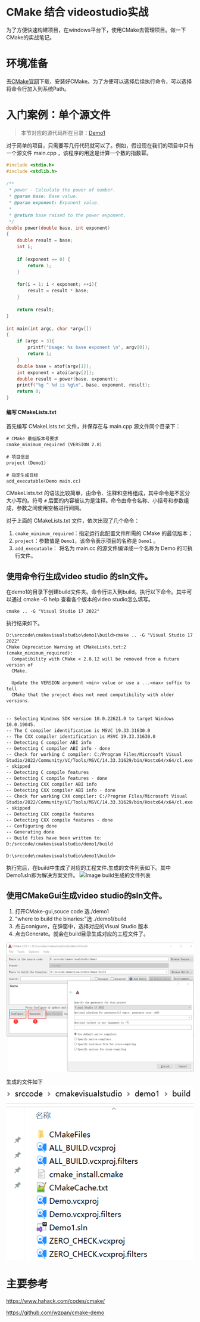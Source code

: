 
# CMake 结合 videostudio实战

为了方便快速构建项目，在windows平台下，使用CMake去管理项目。做一下CMake的实战笔记。

# 环境准备
去[CMake官网](https://hahack.com/codes/cmake)下载，安装好CMake。为了方便可以选择后续执行命令，可以选择将命令行加入到系统Path。

# 入门案例：单个源文件

> 本节对应的源代码所在目录：[Demo1](./Demo1)

对于简单的项目，只需要写几行代码就可以了。例如，假设现在我们的项目中只有一个源文件 main.cpp ，该程序的用途是计算一个数的指数幂。

``` C++
#include <stdio.h>
#include <stdlib.h>

/**
 * power - Calculate the power of number.
 * @param base: Base value.
 * @param exponent: Exponent value.
 *
 * @return base raised to the power exponent.
 */
double power(double base, int exponent)
{
    double result = base;
    int i;
    
    if (exponent == 0) {
        return 1;
    }
    
    for(i = 1; i < exponent; ++i){
        result = result * base;
    }

    return result;
}

int main(int argc, char *argv[])
{
    if (argc < 3){
        printf("Usage: %s base exponent \n", argv[0]);
        return 1;
    }
    double base = atof(argv[1]);
    int exponent = atoi(argv[2]);
    double result = power(base, exponent);
    printf("%g ^ %d is %g\n", base, exponent, result);
    return 0;
}
```

#### 编写 CMakeLists.txt ####

首先编写 CMakeLists.txt 文件，并保存在与 main.cpp 源文件同个目录下：

``` plain
# CMake 最低版本号要求
cmake_minimum_required (VERSION 2.8)

# 项目信息
project (Demo1)

# 指定生成目标
add_executable(Demo main.cc)
```

CMakeLists.txt 的语法比较简单，由命令、注释和空格组成，其中命令是不区分大小写的。符号 `#` 后面的内容被认为是注释。命令由命令名称、小括号和参数组成，参数之间使用空格进行间隔。

对于上面的 CMakeLists.txt 文件，依次出现了几个命令：

1. `cmake_minimum_required`：指定运行此配置文件所需的 CMake 的最低版本；
2. `project`：参数值是 `Demo1`，该命令表示项目的名称是 `Demo1` 。
3. `add_executable`： 将名为 main.cc 的源文件编译成一个名称为 Demo 的可执行文件。

## 使用命令行生成video studio 的sln文件。
在demo1的目录下创建build文件夹。命令行进入到build。执行以下命令。其中可以通过 cmake -G help 查看各个版本的video studio怎么填写。
```
cmake .. -G "Visual Studio 17 2022"
```
执行结果如下。
```
D:\srccode\cmakevisualstudio\demo1\build>cmake .. -G "Visual Studio 17 2022"
CMake Deprecation Warning at CMakeLists.txt:2 (cmake_minimum_required):
  Compatibility with CMake < 2.8.12 will be removed from a future version of
  CMake.

  Update the VERSION argument <min> value or use a ...<max> suffix to tell
  CMake that the project does not need compatibility with older versions.


-- Selecting Windows SDK version 10.0.22621.0 to target Windows 10.0.19045.
-- The C compiler identification is MSVC 19.33.31630.0
-- The CXX compiler identification is MSVC 19.33.31630.0
-- Detecting C compiler ABI info
-- Detecting C compiler ABI info - done
-- Check for working C compiler: C:/Program Files/Microsoft Visual Studio/2022/Community/VC/Tools/MSVC/14.33.31629/bin/Hostx64/x64/cl.exe - skipped
-- Detecting C compile features
-- Detecting C compile features - done
-- Detecting CXX compiler ABI info
-- Detecting CXX compiler ABI info - done
-- Check for working CXX compiler: C:/Program Files/Microsoft Visual Studio/2022/Community/VC/Tools/MSVC/14.33.31629/bin/Hostx64/x64/cl.exe - skipped
-- Detecting CXX compile features
-- Detecting CXX compile features - done
-- Configuring done
-- Generating done
-- Build files have been written to: D:/srccode/cmakevisualstudio/demo1/build

D:\srccode\cmakevisualstudio\demo1\build>
```
执行完后，在build中生成了对应的工程文件.生成的文件列表如下。其中Demo1.sln即为解决方案文件。
![Image build生成的文件列表](.https://github.com/iherewaitfor/cmakevisualstudio/blob/main/images/demo1_buildfiles.png)

## 使用CMakeGui生成video studio的sln文件。
1. 打开CMake-gui,souce code 选./demo1
2. "where to build the binaries:"选 ./demo1/build
3. 点击conigure，在弹窗中，选择对应的Visual Studio 版本
4. 点击Generate。就会在build目录生成对应的工程文件了。

![Image cmake-gui](./images/demo1_cmakegui.png)

生成的文件如下
![Image cmake-gui](./images/demo1_cmakegui_buidfiles.png)








# 主要参考

https://www.hahack.com/codes/cmake/

https://github.com/wzpan/cmake-demo
